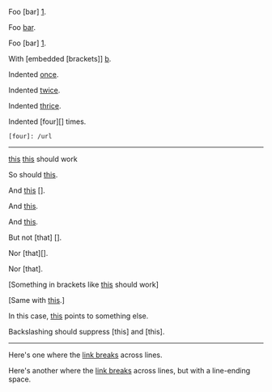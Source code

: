 Foo [bar] [1].

Foo [bar][1].

Foo [bar]
[1].

[1]: ext:/url/  "Title"


With [embedded [brackets]] [b].


Indented [once][].

Indented [twice][].

Indented [thrice][].

Indented [four][] times.

 [once]: ext:/url

  [twice]: ext:/url

   [thrice]: ext:/url

    [four]: /url


[b]: ext:/url/

* * *

[this] [this] should work

So should [this][this].

And [this] [].

And [this][].

And [this].

But not [that] [].

Nor [that][].

Nor [that].

[Something in brackets like [this][] should work]

[Same with [this].]

In this case, [this](ext:/somethingelse/) points to something else.

Backslashing should suppress \[this] and [this\].

[this]: ext:/foo


* * *

Here's one where the [link
breaks] across lines.

Here's another where the [link 
breaks] across lines, but with a line-ending space.


[link breaks]: ext:/url/
